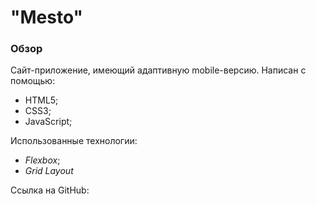 # "Mesto"

### Обзор

Сайт-приложение, имеющий адаптивную mobile-версию.
Написан с помощью:

- HTML5;
- CSS3;
- JavaScript;

Использованные технологии:

- _Flexbox_;
- _Grid Layout_

Ссылка на GitHub:
